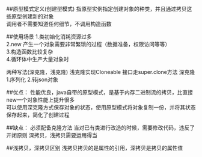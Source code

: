 ##原型模式定义(创建型模式)
指原型实例指定创建对象的种类，并且通过拷贝这些原型创建新的对象  
调用者不需要知道任何细节，不调用构造函数

##使用场景
1.类初始化消耗资源过多  
2.new 产生一个对象需要非常繁琐的过程（数据准备，权限访问等等）  
3.构造函数比较复杂  
4.循环体中生产大量对象时

两种写法(深克隆，浅克隆)
浅克隆实现Cloneable 接口走super.clone方法
深克隆 1.序列化 2.转json对象

##优点：
性能优良，java自带的原型模式，是基于内存二进制流的拷贝，比直接new一个对象性能上提升很多  
可以使用深克隆方式保存对象的状态，使用原型模式将对象复制一份，并将其状态保存起来，简化了创建过程

##缺点：
必须配备克隆方法
当对已有类进行改造的时候，需要修改代码，违反了开闭原则
深拷贝，浅拷贝需要运用得当

##浅拷贝，深拷贝区别
浅拷贝拷贝的是属性的引用，深拷贝是拷贝的属性值